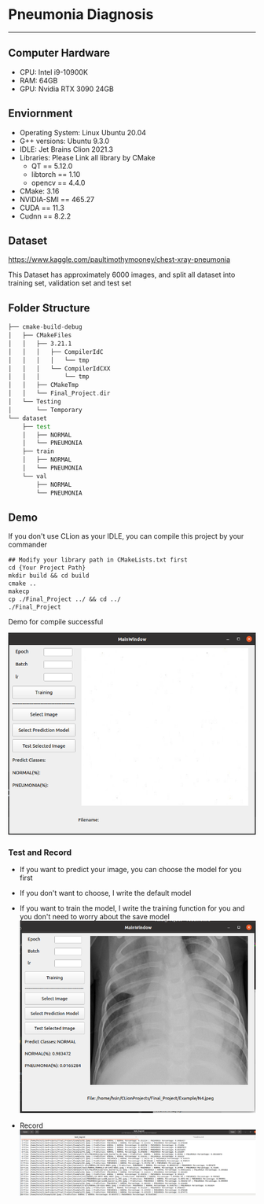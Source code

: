 # Pneumonia Diagnosis
****
## Computer Hardware
* CPU: Intel i9-10900K
* RAM: 64GB
* GPU: Nvidia RTX 3090 24GB

## Enviornment
* Operating System: Linux Ubuntu 20.04
* G++ versions: Ubuntu 9.3.0
* IDLE: Jet Brains Clion 2021.3
* Libraries: Please Link all library by CMake
  * QT == 5.12.0
  * libtorch == 1.10
  * opencv == 4.4.0
* CMake: 3.16
* NVIDIA-SMI == 465.27
* CUDA == 11.3
* Cudnn == 8.2.2

## Dataset 
https://www.kaggle.com/paultimothymooney/chest-xray-pneumonia

This Dataset has approximately 6000 images, and split all dataset into training set, validation set and test set

## Folder Structure
```asm
├── cmake-build-debug
│   ├── CMakeFiles
│   │   ├── 3.21.1
│   │   │   ├── CompilerIdC
│   │   │   │   └── tmp
│   │   │   └── CompilerIdCXX
│   │   │       └── tmp
│   │   ├── CMakeTmp
│   │   └── Final_Project.dir
│   └── Testing
│       └── Temporary
└── dataset
    ├── test
    │   ├── NORMAL
    │   └── PNEUMONIA
    ├── train
    │   ├── NORMAL
    │   └── PNEUMONIA
    └── val
        ├── NORMAL
        └── PNEUMONIA
```

## Demo
If you don't use CLion as your IDLE, 
you can compile this project by your commander

```cmd=
## Modify your library path in CMakeLists.txt first
cd {Your Project Path}
mkdir build && cd build
cmake ..
makecp
cp ./Final_Project ../ && cd ../
./Final_Project
```

Demo for compile successful

![image/Demo.png](image/Demo.png)

### Test and Record

* If you want to predict your image, you can choose the model for you first
* If you don't want to choose, I write the default model
* If you want to train the model, I write the training function for you and you don't need to worry about the save model
![image/Usage.png](image/Usage.png)

* Record
![image/record.png](image/record.png)
